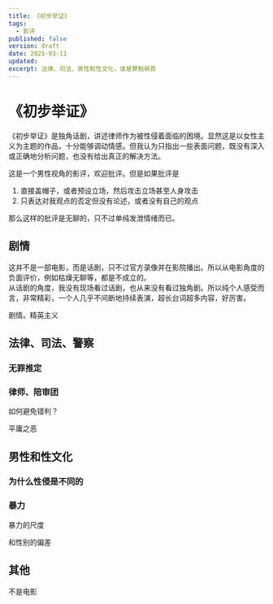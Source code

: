 ```yaml
---
title: 《初步举证》
tags:
  - 影评
published: false
version: draft
date: 2025-03-11
updated:
excerpt: 法律、司法、男性和性文化，谁是罪魁祸首
---
```


# 《初步举证》

《初步举证》是独角话剧，讲述律师作为被性侵着面临的困境。显然这是以女性主义为主题的作品，十分能够调动情感。但我认为只指出一些表面问题，既没有深入或正确地分析问题，也没有给出真正的解决方法。

这是一个男性视角的影评，欢迎批评。但是如果批评是

1. 直接盖帽子，或者预设立场，然后攻击立场甚至人身攻击
2. 只表达对我观点的否定但没有论述，或者没有自己的观点

那么这样的批评是无聊的，只不过单纯发泄情绪而已。

## 剧情

这并不是一部电影，而是话剧，只不过官方录像并在影院播出。所以从电影角度的负面评价，例如枯燥无聊等，都是不成立的。  
从话剧的角度，我没有现场看过话剧，也从来没有看过独角剧。所以纯个人感受而言，非常精彩，一个人几乎不间断地持续表演，超长台词超多内容，好厉害。

剧情。精英主义

## 法律、司法、警察

### 无罪推定

### 律师、陪审团

如何避免错判？

平庸之恶

## 男性和性文化

### 为什么性侵是不同的

### 暴力

暴力的尺度

和性别的偏差

## 其他

不是电影

